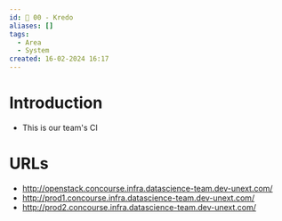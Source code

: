 ```yaml
---
id: 🕎 00 - Kredo
aliases: []
tags:
  - Area
  - System
created: 16-02-2024 16:17
---
```

# Introduction
* This is our team's CI 

# URLs
* http://openstack.concourse.infra.datascience-team.dev-unext.com/
* http://prod1.concourse.infra.datascience-team.dev-unext.com/
* http://prod2.concourse.infra.datascience-team.dev-unext.com/
